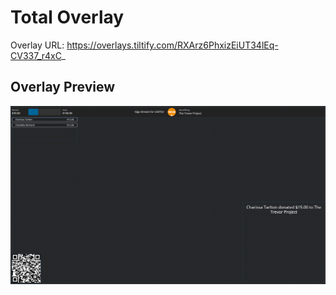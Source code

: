 # Total Overlay

Overlay URL: https://overlays.tiltify.com/RXArz6PhxizEiUT34lEq-CV337_r4xC_

## Overlay Preview

![](./total_overlay_preview.png)

